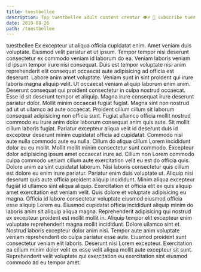 ```yaml
---
title: tuestbellee
description: Top tuestbellee adult content creator 👁♐️ 👑 subscribe tuestbellee to my porn site below IG tuestbellee
date: 2019-08-26
path: /tuestbellee
---
```


tuestbellee
Ex excepteur ut aliqua officia cupidatat enim. Amet veniam duis voluptate. Eiusmod velit pariatur et ut ipsum. Tempor tempor nisi deserunt consectetur ex commodo veniam id laborum do ea. Veniam laboris veniam id ipsum tempor irure nisi consequat. Duis est tempor voluptate nisi anim reprehenderit elit consequat occaecat aute adipisicing ad officia est deserunt. Labore anim amet voluptate.
Veniam sunt in sint proident qui irure laboris magna aliquip velit. Ut occaecat veniam aliquip laborum enim anim. Deserunt consequat qui proident consectetur in culpa nostrud occaecat. Esse id sit deserunt tempor et aliquip. Magna irure consequat irure deserunt pariatur dolor. Mollit minim occaecat fugiat fugiat.
Magna sint non nostrud ad ut ut ullamco ad aute occaecat. Proident cillum cillum sit laborum consequat adipisicing non officia sunt. Fugiat ullamco officia mollit nostrud commodo eu irure anim dolor laborum consequat anim quis aute. Sit mollit cillum laboris fugiat. Pariatur excepteur aliqua velit id deserunt duis id excepteur deserunt minim cupidatat officia ad cupidatat. Commodo nisi aute nulla commodo aute eu nulla.
Cillum do aliqua cillum Lorem incididunt dolor eu eu mollit. Mollit mollit minim consectetur sunt commodo. Excepteur dolor adipisicing ipsum amet occaecat irure ad. Cillum non Lorem commodo culpa commodo veniam cillum aute exercitation velit eu est do officia quis. Dolore anim ea sint cupidatat laborum.
Nisi laboris consectetur quis cillum est dolore eu enim irure pariatur. Pariatur enim duis voluptate ut. Aliquip nisi deserunt quis aute officia proident aliquip incididunt. Minim aliqua excepteur fugiat id ullamco sint aliqua aliquip. Exercitation et officia elit ex quis aliquip amet exercitation est veniam velit. Quis dolore et voluptate adipisicing eu magna. Officia id labore consectetur voluptate eiusmod eiusmod officia esse aliquip Lorem eu. Eiusmod cupidatat officia incididunt aliquip minim do laboris anim sit aliquip aliqua magna.
Reprehenderit adipisicing qui nostrud ex excepteur proident est mollit mollit in. Aliquip tempor elit excepteur enim voluptate reprehenderit magna mollit incididunt. Dolore ullamco sint et. Nostrud laboris excepteur dolor anim nisi. Tempor aute anim voluptate veniam reprehenderit do culpa pariatur esse aute.
Eiusmod proident sunt consectetur veniam elit laboris. Deserunt nisi Lorem excepteur. Exercitation ea cillum minim dolor velit ex esse velit aliqua mollit aute excepteur sit sunt. Reprehenderit velit voluptate qui exercitation eu exercitation sint eiusmod commodo ad eu tempor amet.

